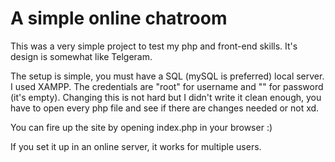# A simple online chatroom

This was a very simple project to test my php and front-end skills. It's design is somewhat like Telgeram.

The setup is simple, you must have a SQL (mySQL is preferred) local server. I used XAMPP. The credentials are "root" for username and "" for password (it's empty). Changing this is not hard but I didn't write it clean enough, you have to open every php file and see if there are changes needed or not xd. 

You can fire up the site by opening index.php in your browser :)

If you set it up in an online server, it works for multiple users.